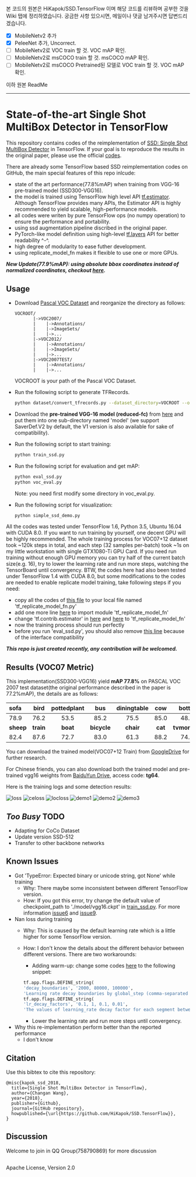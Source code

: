 본 코드의 원본은  HiKapok/SSD.TensorFlow 이며 해당 코드를 리뷰하며 공부한 것을 Wiki 탭에 정리하였습니다.
궁금한 사항 있으시면, 메일이나 댓글 남겨주시면 답변드리겠습니다.

- [x] MobileNetv2 추가
- [x] PeleeNet 추가, Uncorrect.
- [ ] MobileNetv2로 VOC train 할 것. VOC mAP 확인.
- [ ] MobileNetv2로 msCOCO train 할 것. msCOCO mAP 확인.
- [ ] MobileNetv2로 msCOCO Pretrained된 모델로 VOC train 할 것. VOC mAP 확인.

이하 원본 ReadMe

-----

# State-of-the-art Single Shot MultiBox Detector in TensorFlow

This repository contains codes of the reimplementation of [SSD: Single Shot MultiBox Detector](https://arxiv.org/abs/1512.02325) in TensorFlow. If your goal is to reproduce the results in the original paper, please use the official [codes](https://github.com/weiliu89/caffe/tree/ssd).

There are already some TensorFlow based SSD reimplementation codes on GitHub, the main special features of this repo inlcude:

- state of the art performance(77.8%mAP) when training from VGG-16 pre-trained model (SSD300-VGG16).
- the model is trained using TensorFlow high level API [tf.estimator](https://www.tensorflow.org/api_docs/python/tf/estimator/Estimator). Although TensorFlow provides many APIs, the Estimator API is highly recommended to yield scalable, high-performance models.
- all codes were writen by pure TensorFlow ops (no numpy operation) to ensure the performance and portability.
- using ssd augmentation pipeline discribed in the original paper.
- PyTorch-like model definition using high-level [tf.layers](https://www.tensorflow.org/api_docs/python/tf/layers) API for better readability ^-^.
- high degree of modularity to ease futher development.
- using replicate\_model\_fn makes it flexible to use one or more GPUs.

***New Update(77.9%mAP): using absolute bbox coordinates instead of normalized coordinates, checkout [here](https://github.com/HiKapok/SSD.TensorFlow/tree/AbsoluteCoord).***

## ##
## Usage
- Download [Pascal VOC Dataset](https://pjreddie.com/projects/pascal-voc-dataset-mirror/) and reorganize the directory as follows:
	```
	VOCROOT/
		   |->VOC2007/
		   |    |->Annotations/
		   |    |->ImageSets/
		   |    |->...
		   |->VOC2012/
		   |    |->Annotations/
		   |    |->ImageSets/
		   |    |->...
		   |->VOC2007TEST/
		   |    |->Annotations/
		   |    |->...
	```
	VOCROOT is your path of the Pascal VOC Dataset.
- Run the following script to generate TFRecords.
	```sh
	python dataset/convert_tfrecords.py --dataset_directory=VOCROOT --output_directory=./dataset/tfrecords
	```
- Download the **pre-trained VGG-16 model (reduced-fc)** from [here](https://drive.google.com/drive/folders/184srhbt8_uvLKeWW_Yo8Mc5wTyc0lJT7) and put them into one sub-directory named 'model' (we support SaverDef.V2 by default, the V1 version is also available for sake of compatibility).
- Run the following script to start training:

	```sh
	python train_ssd.py
	```
- Run the following script for evaluation and get mAP:

	```sh
	python eval_ssd.py
	python voc_eval.py
	```
	Note: you need first modify some directory in voc_eval.py.
- Run the following script for visualization:
	```sh
	python simple_ssd_demo.py
	```

All the codes was tested under TensorFlow 1.6, Python 3.5, Ubuntu 16.04 with CUDA 8.0. If you want to run training by yourself, one decent GPU will be highly recommended. The whole training process for VOC07+12 dataset took ~120k steps in total, and each step (32 samples per-batch) took ~1s on my little workstation with single GTX1080-Ti GPU Card. If you need run training without enough GPU memory you can try half of the current batch size(e.g. 16), try to lower the learning rate and run more steps, watching the TensorBoard until convergency. BTW, the codes here had also been tested under TensorFlow 1.4 with CUDA 8.0, but some modifications to the codes are needed to enable replicate model training, take following steps if you need:

- copy all the codes of [this file](https://github.com/tensorflow/tensorflow/blob/v1.6.0/tensorflow/contrib/estimator/python/estimator/replicate_model_fn.py) to your local file named 'tf\_replicate\_model\_fn.py'
- add one more line [here](https://github.com/HiKapok/SSD.TensorFlow/blob/899e08dad48669ca0c444284977e3d7ffa1da5fe/train_ssd.py#L25) to import module 'tf\_replicate\_model\_fn'
- change 'tf.contrib.estimator' in [here](https://github.com/HiKapok/SSD.TensorFlow/blob/899e08dad48669ca0c444284977e3d7ffa1da5fe/train_ssd.py#L383) and [here](https://github.com/HiKapok/SSD.TensorFlow/blob/899e08dad48669ca0c444284977e3d7ffa1da5fe/train_ssd.py#L422) to 'tf\_replicate\_model\_fn'
- now the training process should run perfectly
- before you run 'eval_ssd.py', you should also remove [this line](https://github.com/HiKapok/SSD.TensorFlow/blob/e8296848b9f6eb585da5945d6b3ae099029ef4bf/eval_ssd.py#L369) because of the interface compatibility


***This repo is just created recently, any contribution will be welcomed.***

## Results (VOC07 Metric)

This implementation(SSD300-VGG16) yield **mAP 77.8%** on PASCAL VOC 2007 test dataset(the original performance described in the paper is 77.2%mAP), the details are as follows:

| sofa   | bird  | pottedplant | bus | diningtable | cow | bottle | horse | aeroplane | motorbike
|:-------|:-----:|:-------:|:-------:|:-------:|:-------:|:-------:|:-------:|:-------:|:-------:|
|  78.9  |  76.2 |  53.5   |   85.2  |   75.5    |  85.0 |  48.6  | 86.7  |   82.2    |   83.4   |
| **sheep**  | **train** | **boat**    | **bicycle** | **chair**    | **cat**   | **tvmonitor** | **person** | **car**  | **dog** |
|  82.4  |  87.6 |  72.7   |   83.0  |   61.3    | 88.2 |  74.5  | 79.6  |   85.3   |   86.4   |

You can download the trained model(VOC07+12 Train) from [GoogleDrive](https://drive.google.com/open?id=1yeYcfcOURcZ4DaElEn9C2xY1NymGzG5W) for further research.

For Chinese friends, you can also download both the trained model and pre-trained vgg16 weights from [BaiduYun Drive](https://pan.baidu.com/s/1kRhZd4p-N46JFpVkMgU3fg), access code: **tg64**.

Here is the training logs and some detection results:

![](logs/loss.JPG "loss")
![](logs/celoss.JPG "celoss")
![](logs/locloss.JPG "locloss")
![](demo/demo1.jpg "demo1")
![](demo/demo2.jpg "demo2")
![](demo/demo3.jpg "demo3")

## *Too Busy* TODO

- Adapting for CoCo Dataset
- Update version SSD-512
- Transfer to other backbone networks

## Known Issues

- Got 'TypeError: Expected binary or unicode string, got None' while training
  - Why: There maybe some inconsistent between different TensorFlow version.
  - How: If you got this error, try change the default value of checkpoint_path to './model/vgg16.ckpt' in [train_ssd.py](https://github.com/HiKapok/SSD.TensorFlow/blob/86e3fa600d8d07122e9366ae664dea8c3c87c622/train_ssd.py#L107). For more information [issue6](https://github.com/HiKapok/SSD.TensorFlow/issues/6) and [issue9](https://github.com/HiKapok/SSD.TensorFlow/issues/9).
- Nan loss during training
  - Why: This is caused by the default learning rate which is a little higher for some TensorFlow version.
  - How: I don't know the details about the different behavior between different versions. There are two workarounds:
  	- Adding warm-up: change some codes [here](https://github.com/HiKapok/SSD.TensorFlow/blob/d9cf250df81c8af29985c03d76636b2b8b19f089/train_ssd.py#L99) to the following snippet:

	```python
	tf.app.flags.DEFINE_string(
    'decay_boundaries', '2000, 80000, 100000',
    'Learning rate decay boundaries by global_step (comma-separated list).')
	tf.app.flags.DEFINE_string(
    'lr_decay_factors', '0.1, 1, 0.1, 0.01',
    'The values of learning_rate decay factor for each segment between boundaries (comma-separated list).')
	```
	- Lower the learning rate and run more steps until convergency.
- Why this re-implementation perform better than the reported performance
  - I don't know

## Citation

Use this bibtex to cite this repository:
```
@misc{kapok_ssd_2018,
  title={Single Shot MultiBox Detector in TensorFlow},
  author={Changan Wang},
  year={2018},
  publisher={Github},
  journal={GitHub repository},
  howpublished={\url{https://github.com/HiKapok/SSD.TensorFlow}},
}
```

## Discussion

Welcome to join in QQ Group(758790869) for more discussion

## ##
Apache License, Version 2.0
